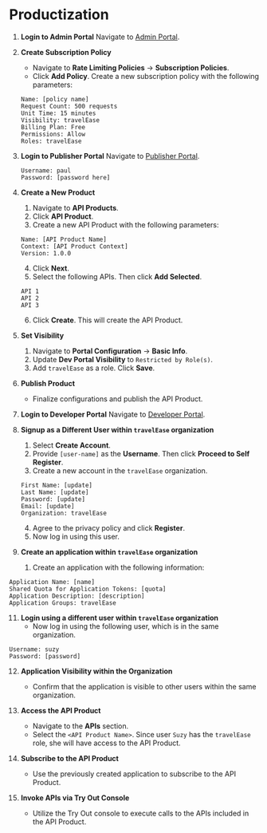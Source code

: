 # Productization

1. **Login to Admin Portal**
   Navigate to [Admin Portal](https://localhost:9443/admin).

2. **Create Subscription Policy**
   - Navigate to **Rate Limiting Policies** → **Subscription Policies**.
   - Click **Add Policy**. Create a new subscription policy with the following parameters:
   ```
   Name: [policy name]
   Request Count: 500 requests
   Unit Time: 15 minutes
   Visibility: travelEase
   Billing Plan: Free
   Permissions: Allow
   Roles: travelEase
   ```

3. **Login to Publisher Portal**
   Navigate to [Publisher Portal](https://localhost:9443/publisher).
   ```
   Username: paul
   Password: [password here]
   ```

4. **Create a New Product**
   1. Navigate to **API Products**.
   2. Click **API Product**.
   3. Create a new API Product with the following parameters:
   ```
   Name: [API Product Name]
   Context: [API Product Context]
   Version: 1.0.0
   ```
   4. Click **Next**.
   5. Select the following APIs. Then click **Add Selected**.
   ```
   API 1
   API 2
   API 3
   ```
   6. Click **Create**. This will create the API Product.

6. **Set Visibility**
   1. Navigate to **Portal Configuration** → **Basic Info**.
   2. Update **Dev Portal Visibility** to `Restricted by Role(s)`.
   3. Add `travelEase` as a role. Click **Save**.

7. **Publish Product**
   - Finalize configurations and publish the API Product.

8. **Login to Developer Portal**
   Navigate to [Developer Portal](https://localhost:9443/devportal).

9. **Signup as a Different User within `travelEase` organization**
    1. Select **Create Account**.
    2. Provide `[user-name]` as the **Username**. Then click **Proceed to Self Register**.
    3. Create a new account in the `travelEase` organization.
   ```
   First Name: [update]
   Last Name: [update]
   Password: [update]
   Email: [update]
   Organization: travelEase
   ```
    4. Agree to the privacy policy and click **Register**.
    5. Now log in using this user.

10. **Create an application within `travelEase` organization**
    1. Create an application with the following information:
   ```
   Application Name: [name]
   Shared Quota for Application Tokens: [quota]
   Application Description: [description]
   Application Groups: travelEase
   ```

11. **Login using a different user within `travelEase` organization**
    - Now log in using the following user, which is in the same organization.
   ```
   Username: suzy
   Password: [password]
   ```

12. **Application Visibility within the Organization**
    - Confirm that the application is visible to other users within the same organization.

13. **Access the API Product**
    - Navigate to the **APIs** section.
    - Select the `<API Product Name>`. Since user `Suzy` has the `travelEase` role, she will have access to the API Product.

14. **Subscribe to the API Product**
    - Use the previously created application to subscribe to the API Product.

15. **Invoke APIs via Try Out Console**
    - Utilize the Try Out console to execute calls to the APIs included in the API Product.
